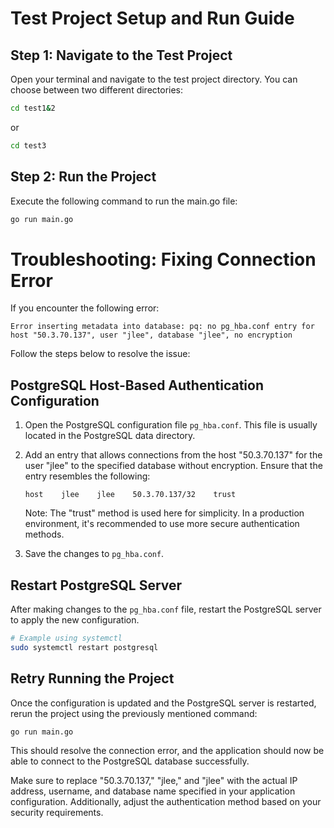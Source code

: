 # Test Project Setup and Run Guide

## Step 1: Navigate to the Test Project

Open your terminal and navigate to the test project directory. You can choose between two different directories:

```bash
cd test1&2
```

or

```bash
cd test3
```

## Step 2: Run the Project

Execute the following command to run the main.go file:

```bash
go run main.go
```

# Troubleshooting: Fixing Connection Error

If you encounter the following error:

```plaintext
Error inserting metadata into database: pq: no pg_hba.conf entry for host "50.3.70.137", user "jlee", database "jlee", no encryption
```

Follow the steps below to resolve the issue:

## PostgreSQL Host-Based Authentication Configuration

1. Open the PostgreSQL configuration file `pg_hba.conf`. This file is usually located in the PostgreSQL data directory.

2. Add an entry that allows connections from the host "50.3.70.137" for the user "jlee" to the specified database without encryption. Ensure that the entry resembles the following:

   ```plaintext
   host    jlee    jlee    50.3.70.137/32    trust
   ```

   Note: The "trust" method is used here for simplicity. In a production environment, it's recommended to use more secure authentication methods.

3. Save the changes to `pg_hba.conf`.

## Restart PostgreSQL Server

After making changes to the `pg_hba.conf` file, restart the PostgreSQL server to apply the new configuration.

```bash
# Example using systemctl
sudo systemctl restart postgresql
```

## Retry Running the Project

Once the configuration is updated and the PostgreSQL server is restarted, rerun the project using the previously mentioned command:

```bash
go run main.go
```

This should resolve the connection error, and the application should now be able to connect to the PostgreSQL database successfully.

Make sure to replace "50.3.70.137," "jlee," and "jlee" with the actual IP address, username, and database name specified in your application configuration. Additionally, adjust the authentication method based on your security requirements.
